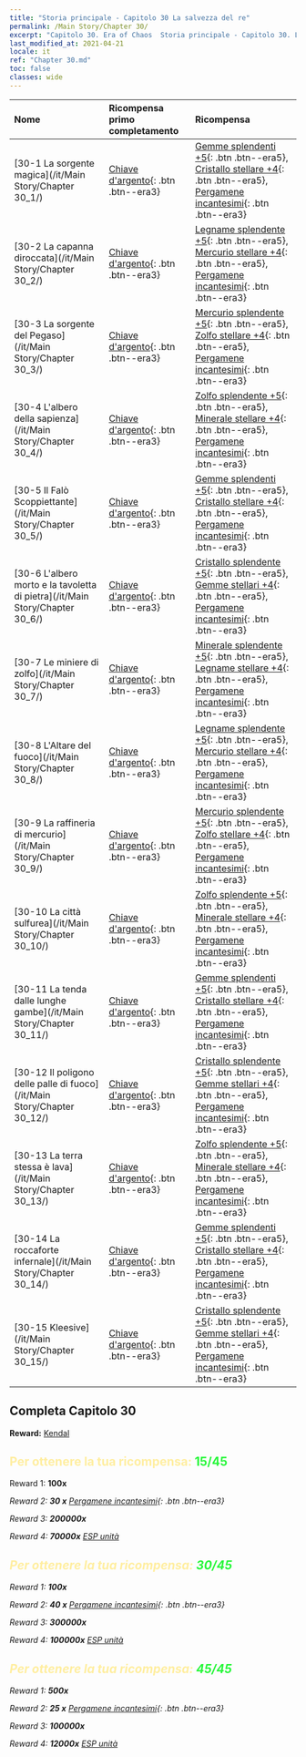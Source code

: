 ```yaml
---
title: "Storia principale - Capitolo 30 La salvezza del re"
permalink: /Main Story/Chapter 30/
excerpt: "Capitolo 30. Era of Chaos  Storia principale - Capitolo 30. La salvezza del re"
last_modified_at: 2021-04-21
locale: it
ref: "Chapter 30.md"
toc: false
classes: wide
---
```


  | Nome |  Ricompensa primo completamento | Ricompensa |
  |:------------|:------------|:------------| 
  | [30-1 La sorgente magica](/it/Main Story/Chapter 30_1/) | [Chiave d'argento](/it/Items/con_693/){: .btn .btn--era3} | [Gemme splendenti +5](/it/Items/mat_100/){: .btn .btn--era5}, [Cristallo stellare +4](/it/Items/mat_94/){: .btn .btn--era5}, [Pergamene incantesimi](/it/Items/con_694/){: .btn .btn--era3} |
  | [30-2 La capanna diroccata](/it/Main Story/Chapter 30_2/) | [Chiave d'argento](/it/Items/con_693/){: .btn .btn--era3} | [Legname splendente +5](/it/Items/mat_97/){: .btn .btn--era5}, [Mercurio stellare +4](/it/Items/mat_91/){: .btn .btn--era5}, [Pergamene incantesimi](/it/Items/con_694/){: .btn .btn--era3} |
  | [30-3 La sorgente del Pegaso](/it/Main Story/Chapter 30_3/) | [Chiave d'argento](/it/Items/con_693/){: .btn .btn--era3} | [Mercurio splendente +5](/it/Items/mat_98/){: .btn .btn--era5}, [Zolfo stellare +4](/it/Items/mat_92/){: .btn .btn--era5}, [Pergamene incantesimi](/it/Items/con_694/){: .btn .btn--era3} |
  | [30-4 L'albero della sapienza](/it/Main Story/Chapter 30_4/) | [Chiave d'argento](/it/Items/con_693/){: .btn .btn--era3} | [Zolfo splendente +5](/it/Items/mat_99/){: .btn .btn--era5}, [Minerale stellare +4](/it/Items/mat_89/){: .btn .btn--era5}, [Pergamene incantesimi](/it/Items/con_694/){: .btn .btn--era3} |
  | [30-5 Il Falò Scoppiettante](/it/Main Story/Chapter 30_5/) | [Chiave d'argento](/it/Items/con_693/){: .btn .btn--era3} | [Gemme splendenti +5](/it/Items/mat_100/){: .btn .btn--era5}, [Cristallo stellare +4](/it/Items/mat_94/){: .btn .btn--era5}, [Pergamene incantesimi](/it/Items/con_694/){: .btn .btn--era3} |
  | [30-6 L'albero morto e la tavoletta di pietra](/it/Main Story/Chapter 30_6/) | [Chiave d'argento](/it/Items/con_693/){: .btn .btn--era3} | [Cristallo splendente +5](/it/Items/mat_101/){: .btn .btn--era5}, [Gemme stellari +4](/it/Items/mat_93/){: .btn .btn--era5}, [Pergamene incantesimi](/it/Items/con_694/){: .btn .btn--era3} |
  | [30-7 Le miniere di zolfo](/it/Main Story/Chapter 30_7/) | [Chiave d'argento](/it/Items/con_693/){: .btn .btn--era3} | [Minerale splendente +5](/it/Items/mat_96/){: .btn .btn--era5}, [Legname stellare +4](/it/Items/mat_90/){: .btn .btn--era5}, [Pergamene incantesimi](/it/Items/con_694/){: .btn .btn--era3} |
  | [30-8 L'Altare del fuoco](/it/Main Story/Chapter 30_8/) | [Chiave d'argento](/it/Items/con_693/){: .btn .btn--era3} | [Legname splendente +5](/it/Items/mat_97/){: .btn .btn--era5}, [Mercurio stellare +4](/it/Items/mat_91/){: .btn .btn--era5}, [Pergamene incantesimi](/it/Items/con_694/){: .btn .btn--era3} |
  | [30-9 La raffineria di mercurio](/it/Main Story/Chapter 30_9/) | [Chiave d'argento](/it/Items/con_693/){: .btn .btn--era3} | [Mercurio splendente +5](/it/Items/mat_98/){: .btn .btn--era5}, [Zolfo stellare +4](/it/Items/mat_92/){: .btn .btn--era5}, [Pergamene incantesimi](/it/Items/con_694/){: .btn .btn--era3} |
  | [30-10 La città sulfurea](/it/Main Story/Chapter 30_10/) | [Chiave d'argento](/it/Items/con_693/){: .btn .btn--era3} | [Zolfo splendente +5](/it/Items/mat_99/){: .btn .btn--era5}, [Minerale stellare +4](/it/Items/mat_89/){: .btn .btn--era5}, [Pergamene incantesimi](/it/Items/con_694/){: .btn .btn--era3} |
  | [30-11 La tenda dalle lunghe gambe](/it/Main Story/Chapter 30_11/) | [Chiave d'argento](/it/Items/con_693/){: .btn .btn--era3} | [Gemme splendenti +5](/it/Items/mat_100/){: .btn .btn--era5}, [Cristallo stellare +4](/it/Items/mat_94/){: .btn .btn--era5}, [Pergamene incantesimi](/it/Items/con_694/){: .btn .btn--era3} |
  | [30-12 Il poligono delle palle di fuoco](/it/Main Story/Chapter 30_12/) | [Chiave d'argento](/it/Items/con_693/){: .btn .btn--era3} | [Cristallo splendente +5](/it/Items/mat_101/){: .btn .btn--era5}, [Gemme stellari +4](/it/Items/mat_93/){: .btn .btn--era5}, [Pergamene incantesimi](/it/Items/con_694/){: .btn .btn--era3} |
  | [30-13 La terra stessa è lava](/it/Main Story/Chapter 30_13/) | [Chiave d'argento](/it/Items/con_693/){: .btn .btn--era3} | [Zolfo splendente +5](/it/Items/mat_99/){: .btn .btn--era5}, [Minerale stellare +4](/it/Items/mat_89/){: .btn .btn--era5}, [Pergamene incantesimi](/it/Items/con_694/){: .btn .btn--era3} |
  | [30-14 La roccaforte infernale](/it/Main Story/Chapter 30_14/) | [Chiave d'argento](/it/Items/con_693/){: .btn .btn--era3} | [Gemme splendenti +5](/it/Items/mat_100/){: .btn .btn--era5}, [Cristallo stellare +4](/it/Items/mat_94/){: .btn .btn--era5}, [Pergamene incantesimi](/it/Items/con_694/){: .btn .btn--era3} |
  | [30-15 Kleesive](/it/Main Story/Chapter 30_15/) | [Chiave d'argento](/it/Items/con_693/){: .btn .btn--era3} | [Cristallo splendente +5](/it/Items/mat_101/){: .btn .btn--era5}, [Gemme stellari +4](/it/Items/mat_93/){: .btn .btn--era5}, [Pergamene incantesimi](/it/Items/con_694/){: .btn .btn--era3} |


## Completa Capitolo 30

 **Reward:** [Kendal](/it/heroes/Kendal/)



## <span style="color: #ffeea0">Per ottenere la tua ricompensa: </span><span style="color: #27f73a">15/45</span>

 Reward 1:  **100x** <i class="fas fa-gem"/>

 Reward 2: **30 x** [Pergamene incantesimi](/it/Items/con_694/){: .btn .btn--era3}

 Reward 3:  **200000x** <i class="fas fa-coins"/>

 Reward 4:  **70000x** [ESP unità](/it/Items/con_902/)



## <span style="color: #ffeea0">Per ottenere la tua ricompensa: </span><span style="color: #27f73a">30/45</span>

 Reward 1:  **100x** <i class="fas fa-gem"/>

 Reward 2: **40 x** [Pergamene incantesimi](/it/Items/con_694/){: .btn .btn--era3}

 Reward 3:  **300000x** <i class="fas fa-coins"/>

 Reward 4:  **100000x** [ESP unità](/it/Items/con_902/)



## <span style="color: #ffeea0">Per ottenere la tua ricompensa: </span><span style="color: #27f73a">45/45</span>

 Reward 1:  **500x** <i class="fas fa-gem"/>

 Reward 2: **25 x** [Pergamene incantesimi](/it/Items/con_694/){: .btn .btn--era3}

 Reward 3:  **100000x** <i class="fas fa-coins"/>

 Reward 4:  **12000x** [ESP unità](/it/Items/con_902/)

